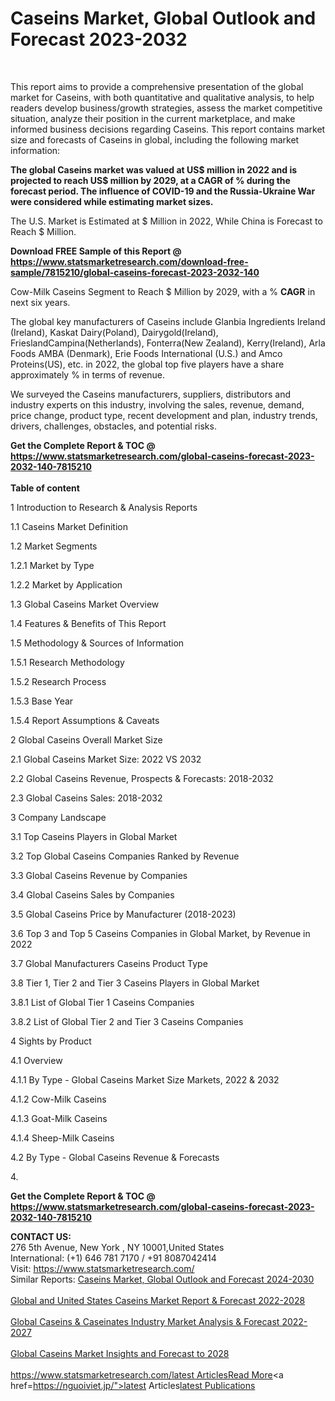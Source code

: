 <h1>Caseins Market, Global Outlook and Forecast 2023-2032</h1><br/><p>This report aims to provide a comprehensive presentation of the global market for Caseins, with both quantitative and qualitative analysis, to help readers develop business/growth strategies, assess the market competitive situation, analyze their position in the current marketplace, and make informed business decisions regarding Caseins. This report contains market size and forecasts of Caseins in global, including the following market information:</p><p><strong>The global Caseins market was valued at US$ million in 2022 and is projected to reach US$ million by 2029, at a <strong>CAGR</strong> of % during the forecast period. The influence of COVID-19 and the Russia-Ukraine War were considered while estimating market sizes.</strong></p><p>The U.S. Market is Estimated at $ Million in 2022, While China is Forecast to Reach $ Million.</p><p><strong>Download FREE Sample of this Report @ <a href="https://www.statsmarketresearch.com/download-free-sample/7815210/global-caseins-forecast-2023-2032-140">https://www.statsmarketresearch.com/download-free-sample/7815210/global-caseins-forecast-2023-2032-140</a></strong></p><p>Cow-Milk Caseins Segment to Reach $ Million by 2029, with a % <strong>CAGR</strong> in next six years.</p><p>The global key manufacturers of Caseins include Glanbia Ingredients Ireland (Ireland), Kaskat Dairy(Poland), Dairygold(Ireland), FrieslandCampina(Netherlands), Fonterra(New Zealand), Kerry(Ireland), Arla Foods AMBA (Denmark), Erie Foods International (U.S.) and Amco Proteins(US), etc. in 2022, the global top five players have a share approximately % in terms of revenue.</p><p>We surveyed the Caseins manufacturers, suppliers, distributors and industry experts on this industry, involving the sales, revenue, demand, price change, product type, recent development and plan, industry trends, drivers, challenges, obstacles, and potential risks.</p><div><b>Get the Complete Report & TOC @ <a href="https://www.statsmarketresearch.com/global-caseins-forecast-2023-2032-140-7815210">https://www.statsmarketresearch.com/global-caseins-forecast-2023-2032-140-7815210</a></b></div><br><b>Table of content</b><p>1 Introduction to Research & Analysis Reports<br />
 
  1.1 Caseins Market Definition<br />
 
  1.2 Market Segments<br />
 
  1.2.1 Market by Type<br />
 
  1.2.2 Market by Application<br />
 
  1.3 Global Caseins Market Overview<br />
 
  1.4 Features & Benefits of This Report<br />
 
  1.5 Methodology & Sources of Information<br />
 
  1.5.1 Research Methodology<br />
 
  1.5.2 Research Process<br />
 
  1.5.3 Base Year<br />
 
  1.5.4 Report Assumptions & Caveats<br />
 
 2 Global Caseins Overall Market Size<br />
 
  2.1 Global Caseins Market Size: 2022 VS 2032<br />
 
  2.2 Global Caseins Revenue, Prospects & Forecasts: 2018-2032<br />
 
  2.3 Global Caseins Sales: 2018-2032<br />
 
 3 Company Landscape<br />
 
  3.1 Top Caseins Players in Global Market<br />
 
  3.2 Top Global Caseins Companies Ranked by Revenue<br />
 
  3.3 Global Caseins Revenue by Companies<br />
 
  3.4 Global Caseins Sales by Companies<br />
 
  3.5 Global Caseins Price by Manufacturer (2018-2023)<br />
 
  3.6 Top 3 and Top 5 Caseins Companies in Global Market, by Revenue in 2022<br />
 
  3.7 Global Manufacturers Caseins Product Type<br />
 
  3.8 Tier 1, Tier 2 and Tier 3 Caseins Players in Global Market<br />
 
  3.8.1 List of Global Tier 1 Caseins Companies<br />
 
  3.8.2 List of Global Tier 2 and Tier 3 Caseins Companies<br />
 
 4 Sights by Product<br />
 
  4.1 Overview<br />
 
  4.1.1 By Type - Global Caseins Market Size Markets, 2022 & 2032<br />
 
  4.1.2 Cow-Milk Caseins<br />
 
  4.1.3 Goat-Milk Caseins<br />
 
  4.1.4 Sheep-Milk Caseins<br />
 
  4.2 By Type - Global Caseins Revenue & Forecasts<br />
 
  4.<br><div><b>Get the Complete Report & TOC @ <a href="https://www.statsmarketresearch.com/global-caseins-forecast-2023-2032-140-7815210">https://www.statsmarketresearch.com/global-caseins-forecast-2023-2032-140-7815210</a></b></div></p> <b>CONTACT US:</b><br>276 5th Avenue, New York , NY 10001,United States<br>International: (+1) 646 781 7170 / +91 8087042414<br>Visit: <a href="https://www.statsmarketresearch.com/">https://www.statsmarketresearch.com/</a><br>Similar Reports: <a href="https://www.statsmarketresearch.com/global-caseins-forecast-2023-2032-140-7815210">Caseins Market, Global Outlook and Forecast 2024-2030</a><br/><br/><a href="https://www.statsmarketresearch.com/global-caseins-forecast-2023-2032-140-7815210">Global and United States Caseins Market Report & Forecast 2022-2028</a><br/><br/><a href="https://www.statsmarketresearch.com/global-caseins-forecast-2023-2032-140-7815210">Global Caseins & Caseinates Industry Market Analysis & Forecast 2022-2027</a><br/><br/><a href="https://www.statsmarketresearch.com/global-caseins-forecast-2023-2032-140-7815210">Global Caseins Market Insights and Forecast to 2028</a><br/><br/><a href="https://gyeongbokgung.com">https://www.statsmarketresearch.com/</a><a href="https://hallyeomaritime.com">latest Articles</a><a href="https://jingwansa.com">Read More</a><a href=https://nguoiviet.jp/">latest Articles</a><a href="https://www.intelmarketresearch.com/">latest Publications</a>